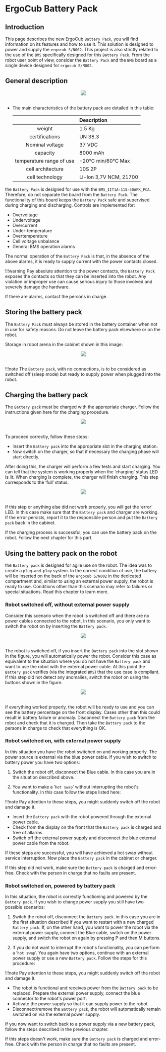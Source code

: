 # ErgoCub Battery Pack

## Introduction

This page describes the new ErgoCub `Battery Pack`, you will find information on its features and how to use it. This solution is designed to power and supply the `ergocub S/N002`. This project is also strictly related to the use of the `BMS` specifically designed for this `Battery Pack`. From the robot user point of view, consider the `Battery Pack` and the `BMS` board as a single device designed for `ergocub S/N002`.

## General description

<center>
<table><tr>
<img src="./assets/battery_general.png" />
</tr></table>
</center>


- The main characteristics of the battery pack are detailed in this table:

    |  | Description | 
    |:---:|:---|
    | weight                    | 1.5 Kg |
    | certifications            | UN 38.3 |
    | Nominal voltage           | 37 VDC |
    | capacity                  | 8000 mAh |
    | temperature range of use  | -20°C min/60°C Max |
    | cell architecture         | 10S 2P |
    | cell technology           | Li-Ion 3,7V NCM, 21700 |

the `Battery Pack` is designed for use with the `BMS_IIT1A-11S-50APK_PCA`. Therefore, do not separate the board from the `Battery Pack`. The functionality of this board keeps the `Battery Pack` safe and supervised during charging and discharging. Controls are implemented for:

- Overvoltage
- Undervoltage
- Overcurrent
- Under-temperature
- Overtemperature
- Cell voltage unbalance
- General BMS operation alarms


The normal operation of the `Battery Pack` is that, in the absence of the above alarms, it is ready to supply current with the power contacts closed. 

!!!warning
    Pay absolute attention to the power contacts, the `Battery Pack` exposes the contacts so that they can be inserted into the robot. 
    Any violation or improper use can cause serious injury to those involved and severely damage the hardware.


If there are alarms, contact the persons in charge.

## Storing the battery pack

The `Battery Pack` must always be stored in the battery container when not in use for safety reasons. Do not leave the battery pack elsewhere or on the robot.

Storage in robot arena in the cabinet shown in this image:

<center>
<table><tr>
<img src="./assets/locker_battery.png"/></td>
</tr></table>
</center>

!!!note
    The `Battery pack`, with no connections, is to be considered as switched off (sleep mode) but ready to supply power when plugged into the robot. 



## Charging the battery pack

The `Battery pack` must be charged with the appropriate charger. Follow the instructions given here for the charging procedure.


<center>
<table><tr>
<img src="./assets/recharger_station.png"/></td>
</tr></table>
</center>


To proceed correctly, follow these steps:

- Insert the `Battery pack` into the appropriate slot in the charging station.
- Now switch on the charger, so that if necessary the charging phase will start directly.

After doing this, the charger will perform a few tests and start charging. You can tell that the system is working properly when the ‘charging’ 
status LED is lit. When charging is complete, the charger will finish charging. This step corresponds to the ‘full’ status.

<center>
<table><tr>
<img src="./assets/status_led.png"/></td>
</tr></table>
</center>


If this step or anything else did not work properly, you will get the ‘error’ LED. In this case make sure that the `Battery pack` and charger 
are working. If the error persists, report it to the responsible person and put the `Battery pack` back in the cabinet.

If the charging process is successful, you can use the battery pack on the robot. Follow the next chapter for this part.



## Using the battery pack on the robot

the `Battery pack` is designed for agile use on the robot. The idea was to create a `plug-and-play` system. In the correct condition of use, the battery will be inserted on the back of the `ergocub S/N002` in the dedicated compartment and, similar to using an external power supply, the robot is ready to use. Conditions other than this scenario may refer to failures or special situations. Read this chapter to learn more.

### Robot switched off, without external power supply

Consider this scenario when the robot is switched off and there are no power cables connected to the robot. In this scenario, you only want to switch the robot on by inserting the `Battery pack`.

<center>
<table><tr>
<img src="./assets/first_use.png"/></td>
</tr></table>
</center>

The robot is switched off, if you insert the `Battery pack` into the slot shown in the figure, you will automatically power the robot. Consider this case as equivalent to the situation where you do not have the `Battery pack` and want to use the robot with the external power cable. 
At this point the `Battery pack` verifies (via the integrated `BMS`) that the use case is compliant. If this step did not detect any anomalies, switch the robot on using the buttons shown in the figure.

<center>
<table><tr>
<img src="./assets/button1.png"/></td>
</tr></table>
</center>

If everything worked properly, the robot will be ready to use and you can see the battery percentage on the front display.
Cases other than this could result in battery failure or anomaly. Disconnect the `Battery pack` from the robot and check that it is charged. Then take the `Battery pack` to the persons in charge to check that everything is OK.

### Robot switched on, with external power supply

In this situation you have the robot switched on and working properly. The power source is external via the blue power cable. If you wish to switch to battery power you have two options:

1) Switch the robot off, disconnect the Blue cable. In this case you are in the situation described above.

2) You want to make a ‘`hot swap`’ without interrupting the robot's functionality. In this case follow the steps listed here:

!!!note
    Pay attention to these steps, you might suddenly switch off the robot and damage it.

- Insert the `Battery pack` with the robot powered through the external power cable.
- Check from the display on the front that the `Battery pack` is charged and free of allarms.
- Switch off the external power supply and disconnect the blue external power cable from the robot.

If these steps are successful, you will have achieved a hot swap without service interruption. Now place the `Battery pack` in the cabinet or charger.

If this step did not work, make sure the `Battery pack` is charged and error-free. Check with the person in charge that no faults are present.

### Robot switched on, powered by battery pack

In this situation, the robot is correctly functioning and powered by the `Battery pack`. If you wish to change power supply you still have two possible scenarios:

1) Switch the robot off, disconnect the `Battery pack`. in this case you are in the first situation described if you want to restart with a new charged `Battery pack`. If, on the other hand, you want to power the robot via the external power supply, connect the Blue cable, switch on the power supply, and switch the robot on again by pressing P and then M buttons.

2) If you do not want to interrupt the robot's functionality, you can perform a ‘`hot swap`’. You again have two options, continue with an external power supply or use a new `Battery pack`. Follow the steps for this procedure:

!!!note
    Pay attention to these steps, you might suddenly switch off the robot and damage it.

- The robot is functional and receives power from the `Battery pack` to be replaced. Prepare the external power supply, connect the blue connector to the robot's power port.
- Activate the power supply so that it can supply power to the robot.
- Disconnect/remove the `Battery pack`, the robot will automatically remain switched on via the external power supply.

If you now want to switch back to a power supply via a new battery pack, follow the steps described in the previous chapter.

If this steps doesn't work, make sure the `Battery pack` is charged and error-free. Check with the person in charge that no faults are present.